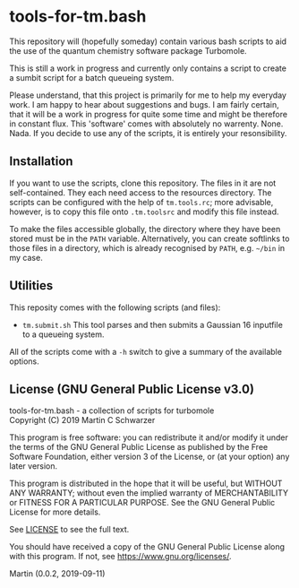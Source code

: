 # tools-for-tm.bash

This repository will (hopefully someday) contain various bash scripts 
to aid the use of the quantum chemistry software package Turbomole.

This is still a work in progress and currently only contains a script to 
create a sumbit script for a batch queueing system.

Please understand, that this project is primarily for me to help my everyday work. 
I am happy to hear about suggestions and bugs. 
I am fairly certain, that it will be a work in progress for quite some time 
and might be therefore in constant flux. 
This 'software' comes with absolutely no warrenty. None. Nada.
If you decide to use any of the scripts, it is entirely your resonsibility. 

## Installation

If you want to use the scripts, clone this repository.
The files in it are not self-contained. 
They each need access to the resources directory.
The scripts can be configured with the help of `tm.tools.rc`; 
more advisable, however, is to copy this file onto `.tm.toolsrc`
and modify this file instead.

To make the files accessible globally, the directory where they have been stored
must be in the `PATH` variable.
Alternatively, you can create softlinks to those files in a directory, 
which is already recognised by `PATH`, e.g. `~/bin` in my case.

## Utilities

This reposity comes with the following scripts (and files):

 * `tm.submit.sh`
   This tool parses and then submits a Gaussian 16 inputfile to a queueing system.

All of the scripts come with a `-h` switch to give a summary of the available options.

## License (GNU General Public License v3.0)

tools-for-tm.bash - a collection of scripts for turbomole  
Copyright (C) 2019 Martin C Schwarzer

This program is free software: you can redistribute it and/or modify
it under the terms of the GNU General Public License as published by
the Free Software Foundation, either version 3 of the License, or
(at your option) any later version.

This program is distributed in the hope that it will be useful,
but WITHOUT ANY WARRANTY; without even the implied warranty of
MERCHANTABILITY or FITNESS FOR A PARTICULAR PURPOSE.  See the
GNU General Public License for more details.

See [LICENSE](LICENSE) to see the full text.

You should have received a copy of the GNU General Public License
along with this program.  If not, see <https://www.gnu.org/licenses/>.

Martin (0.0.2, 2019-09-11)
